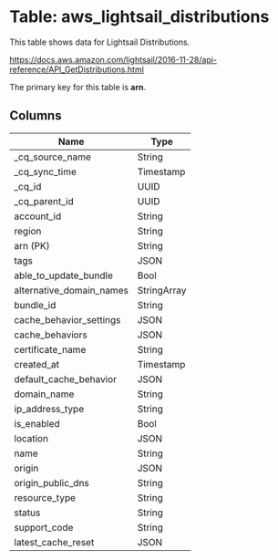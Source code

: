 # Table: aws_lightsail_distributions

This table shows data for Lightsail Distributions.

https://docs.aws.amazon.com/lightsail/2016-11-28/api-reference/API_GetDistributions.html

The primary key for this table is **arn**.

## Columns

| Name          | Type          |
| ------------- | ------------- |
|_cq_source_name|String|
|_cq_sync_time|Timestamp|
|_cq_id|UUID|
|_cq_parent_id|UUID|
|account_id|String|
|region|String|
|arn (PK)|String|
|tags|JSON|
|able_to_update_bundle|Bool|
|alternative_domain_names|StringArray|
|bundle_id|String|
|cache_behavior_settings|JSON|
|cache_behaviors|JSON|
|certificate_name|String|
|created_at|Timestamp|
|default_cache_behavior|JSON|
|domain_name|String|
|ip_address_type|String|
|is_enabled|Bool|
|location|JSON|
|name|String|
|origin|JSON|
|origin_public_dns|String|
|resource_type|String|
|status|String|
|support_code|String|
|latest_cache_reset|JSON|